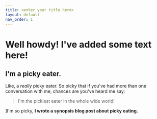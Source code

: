 ```yaml
---
title: <enter your title here>
layout: default
nav_order: 1
---
```


# Well howdy! I've added some text here!
  
## I'm a picky eater.
Like, a *really* picky eater. So picky that if you've had more than one conversation with me, chances are you've heard me say:
  >I'm the pickiest eater in the whole wide world!

  
  ]I'm so picky, **I wrote a synopsis blog post about picky eating.**
